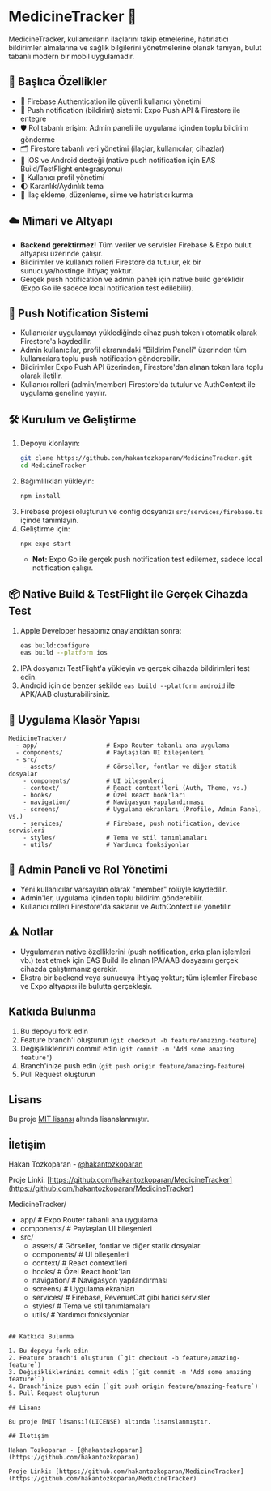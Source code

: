 # MedicineTracker 💊

MedicineTracker, kullanıcıların ilaçlarını takip etmelerine, hatırlatıcı bildirimler almalarına ve sağlık bilgilerini yönetmelerine olanak tanıyan, bulut tabanlı modern bir mobil uygulamadır.

## 🚀 Başlıca Özellikler

- 🔐 Firebase Authentication ile güvenli kullanıcı yönetimi
- 🔔 Push notification (bildirim) sistemi: Expo Push API & Firestore ile entegre
- 🛡️ Rol tabanlı erişim: Admin paneli ile uygulama içinden toplu bildirim gönderme
- 🗂️ Firestore tabanlı veri yönetimi (ilaçlar, kullanıcılar, cihazlar)
- 📱 iOS ve Android desteği (native push notification için EAS Build/TestFlight entegrasyonu)
- 👤 Kullanıcı profil yönetimi
- 🌓 Karanlık/Aydınlık tema
- 💊 İlaç ekleme, düzenleme, silme ve hatırlatıcı kurma

## ☁️ Mimari ve Altyapı

- **Backend gerektirmez!** Tüm veriler ve servisler Firebase & Expo bulut altyapısı üzerinde çalışır.
- Bildirimler ve kullanıcı rolleri Firestore'da tutulur, ek bir sunucuya/hostinge ihtiyaç yoktur.
- Gerçek push notification ve admin paneli için native build gereklidir (Expo Go ile sadece local notification test edilebilir).

## 🔔 Push Notification Sistemi

- Kullanıcılar uygulamayı yüklediğinde cihaz push token'ı otomatik olarak Firestore'a kaydedilir.
- Admin kullanıcılar, profil ekranındaki "Bildirim Paneli" üzerinden tüm kullanıcılara toplu push notification gönderebilir.
- Bildirimler Expo Push API üzerinden, Firestore'dan alınan token'lara toplu olarak iletilir.
- Kullanıcı rolleri (admin/member) Firestore'da tutulur ve AuthContext ile uygulama geneline yayılır.

## 🛠️ Kurulum ve Geliştirme

1. Depoyu klonlayın:
   ```bash
   git clone https://github.com/hakantozkoparan/MedicineTracker.git
   cd MedicineTracker
   ```
2. Bağımlılıkları yükleyin:
   ```bash
   npm install
   ```
3. Firebase projesi oluşturun ve config dosyanızı `src/services/firebase.ts` içinde tanımlayın.
4. Geliştirme için:
   ```bash
   npx expo start
   ```
   - **Not:** Expo Go ile gerçek push notification test edilemez, sadece local notification çalışır.

## 📦 Native Build & TestFlight ile Gerçek Cihazda Test

1. Apple Developer hesabınız onaylandıktan sonra:
   ```bash
   eas build:configure
   eas build --platform ios
   ```
2. IPA dosyanızı TestFlight'a yükleyin ve gerçek cihazda bildirimleri test edin.
3. Android için de benzer şekilde `eas build --platform android` ile APK/AAB oluşturabilirsiniz.

## 📂 Uygulama Klasör Yapısı

```
MedicineTracker/
  - app/                   # Expo Router tabanlı ana uygulama
  - components/            # Paylaşılan UI bileşenleri
  - src/
    - assets/              # Görseller, fontlar ve diğer statik dosyalar
    - components/          # UI bileşenleri
    - context/             # React context'leri (Auth, Theme, vs.)
    - hooks/               # Özel React hook'ları
    - navigation/          # Navigasyon yapılandırması
    - screens/             # Uygulama ekranları (Profile, Admin Panel, vs.)
    - services/            # Firebase, push notification, device servisleri
    - styles/              # Tema ve stil tanımlamaları
    - utils/               # Yardımcı fonksiyonlar
```

## 👑 Admin Paneli ve Rol Yönetimi
- Yeni kullanıcılar varsayılan olarak "member" rolüyle kaydedilir.
- Admin'ler, uygulama içinden toplu bildirim gönderebilir.
- Kullanıcı rolleri Firestore'da saklanır ve AuthContext ile yönetilir.

## ⚠️ Notlar
- Uygulamanın native özelliklerini (push notification, arka plan işlemleri vb.) test etmek için EAS Build ile alınan IPA/AAB dosyasını gerçek cihazda çalıştırmanız gerekir.
- Ekstra bir backend veya sunucuya ihtiyaç yoktur; tüm işlemler Firebase ve Expo altyapısı ile bulutta gerçekleşir.

## Katkıda Bulunma
1. Bu depoyu fork edin
2. Feature branch'i oluşturun (`git checkout -b feature/amazing-feature`)
3. Değişikliklerinizi commit edin (`git commit -m 'Add some amazing feature'`)
4. Branch'inize push edin (`git push origin feature/amazing-feature`)
5. Pull Request oluşturun

## Lisans
Bu proje [MIT lisansı](LICENSE) altında lisanslanmıştır.

## İletişim
Hakan Tozkoparan - [@hakantozkoparan](https://github.com/hakantozkoparan)

Proje Linki: [https://github.com/hakantozkoparan/MedicineTracker](https://github.com/hakantozkoparan/MedicineTracker)

MedicineTracker/
  - app/                   # Expo Router tabanlı ana uygulama
  - components/            # Paylaşılan UI bileşenleri
  - src/
    - assets/              # Görseller, fontlar ve diğer statik dosyalar
    - components/          # UI bileşenleri
    - context/             # React context'leri
    - hooks/               # Özel React hook'ları
    - navigation/          # Navigasyon yapılandırması
    - screens/             # Uygulama ekranları
    - services/            # Firebase, RevenueCat gibi harici servisler
    - styles/              # Tema ve stil tanımlamaları
    - utils/               # Yardımcı fonksiyonlar
```

## Katkıda Bulunma

1. Bu depoyu fork edin
2. Feature branch'i oluşturun (`git checkout -b feature/amazing-feature`)
3. Değişikliklerinizi commit edin (`git commit -m 'Add some amazing feature'`)
4. Branch'inize push edin (`git push origin feature/amazing-feature`)
5. Pull Request oluşturun

## Lisans

Bu proje [MIT lisansı](LICENSE) altında lisanslanmıştır.

## İletişim

Hakan Tozkoparan - [@hakantozkoparan](https://github.com/hakantozkoparan)

Proje Linki: [https://github.com/hakantozkoparan/MedicineTracker](https://github.com/hakantozkoparan/MedicineTracker)
